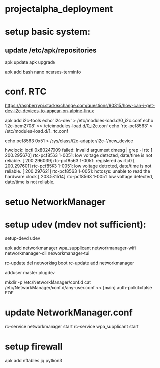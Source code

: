 # projectalpha_deployment

# setup basic system: 
## update /etc/apk/repositories
apk update
apk upgrade

apk add bash nano ncurses-terminfo

# conf. RTC
https://raspberrypi.stackexchange.com/questions/90315/how-can-i-get-dev-i2c-devices-to-appear-on-alpine-linux

apk add i2c-tools
echo 'i2c-dev' > /etc/modules-load.d/0_i2c.conf
echo 'i2c-bcm2708' >> /etc/modules-load.d/0_i2c.conf
echo 'rtc-pcf8563' > /etc/modules-load.d/1_rtc.conf

echo pcf8563 0x51 > /sys/class/i2c-adapter/i2c-1/new_device

hwclock: ioctl 0x80247009 failed: Invalid argument
dmesg | grep -i rtc
[  200.295670] rtc-pcf8563 1-0051: low voltage detected, date/time is not reliable.
[  200.296039] rtc-pcf8563 1-0051: registered as rtc0
[  200.297601] rtc-pcf8563 1-0051: low voltage detected, date/time is not reliable.
[  200.297621] rtc-pcf8563 1-0051: hctosys: unable to read the hardware clock
[  203.581514] rtc-pcf8563 1-0051: low voltage detected, date/time is not reliable.

# setuo NetworkManager

# setup udev (mdev not sufficient): 
setup-devd udev

apk add networkmanager wpa_supplicant networkmanager-wifi networkmanager-cli networkmanager-tui

rc-update del networking boot
rc-update add networkmanager

adduser master plugdev

mkdir -p /etc/NetworkManager/conf.d
cat /etc/NetworkManager/conf.d/any-user.conf <<
[main]
auth-polkit=false
EOF

# update NetworkManager.conf

rc-service networkmanager start
rc-service wpa_supplicant start

# setup firewall
apk add nftables jq python3

